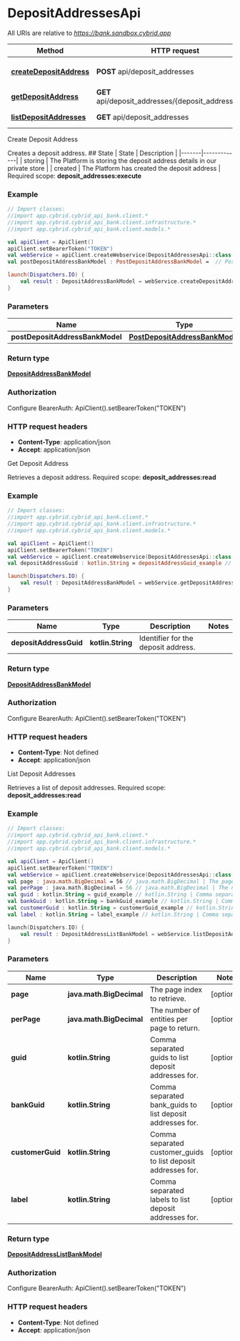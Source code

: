 # DepositAddressesApi

All URIs are relative to *https://bank.sandbox.cybrid.app*

Method | HTTP request | Description
------------- | ------------- | -------------
[**createDepositAddress**](DepositAddressesApi.md#createDepositAddress) | **POST** api/deposit_addresses | Create Deposit Address
[**getDepositAddress**](DepositAddressesApi.md#getDepositAddress) | **GET** api/deposit_addresses/{deposit_address_guid} | Get Deposit Address
[**listDepositAddresses**](DepositAddressesApi.md#listDepositAddresses) | **GET** api/deposit_addresses | List Deposit Addresses



Create Deposit Address

Creates a deposit address.  ## State  | State | Description | |-------|-------------| | storing | The Platform is storing the deposit address details in our private store | | created | The Platform has created the deposit address |    Required scope: **deposit_addresses:execute**

### Example
```kotlin
// Import classes:
//import app.cybrid.cybrid_api_bank.client.*
//import app.cybrid.cybrid_api_bank.client.infrastructure.*
//import app.cybrid.cybrid_api_bank.client.models.*

val apiClient = ApiClient()
apiClient.setBearerToken("TOKEN")
val webService = apiClient.createWebservice(DepositAddressesApi::class.java)
val postDepositAddressBankModel : PostDepositAddressBankModel =  // PostDepositAddressBankModel | 

launch(Dispatchers.IO) {
    val result : DepositAddressBankModel = webService.createDepositAddress(postDepositAddressBankModel)
}
```

### Parameters

Name | Type | Description  | Notes
------------- | ------------- | ------------- | -------------
 **postDepositAddressBankModel** | [**PostDepositAddressBankModel**](PostDepositAddressBankModel.md)|  |

### Return type

[**DepositAddressBankModel**](DepositAddressBankModel.md)

### Authorization


Configure BearerAuth:
    ApiClient().setBearerToken("TOKEN")

### HTTP request headers

 - **Content-Type**: application/json
 - **Accept**: application/json


Get Deposit Address

Retrieves a deposit address.  Required scope: **deposit_addresses:read**

### Example
```kotlin
// Import classes:
//import app.cybrid.cybrid_api_bank.client.*
//import app.cybrid.cybrid_api_bank.client.infrastructure.*
//import app.cybrid.cybrid_api_bank.client.models.*

val apiClient = ApiClient()
apiClient.setBearerToken("TOKEN")
val webService = apiClient.createWebservice(DepositAddressesApi::class.java)
val depositAddressGuid : kotlin.String = depositAddressGuid_example // kotlin.String | Identifier for the deposit address.

launch(Dispatchers.IO) {
    val result : DepositAddressBankModel = webService.getDepositAddress(depositAddressGuid)
}
```

### Parameters

Name | Type | Description  | Notes
------------- | ------------- | ------------- | -------------
 **depositAddressGuid** | **kotlin.String**| Identifier for the deposit address. |

### Return type

[**DepositAddressBankModel**](DepositAddressBankModel.md)

### Authorization


Configure BearerAuth:
    ApiClient().setBearerToken("TOKEN")

### HTTP request headers

 - **Content-Type**: Not defined
 - **Accept**: application/json


List Deposit Addresses

Retrieves a list of deposit addresses.  Required scope: **deposit_addresses:read**

### Example
```kotlin
// Import classes:
//import app.cybrid.cybrid_api_bank.client.*
//import app.cybrid.cybrid_api_bank.client.infrastructure.*
//import app.cybrid.cybrid_api_bank.client.models.*

val apiClient = ApiClient()
apiClient.setBearerToken("TOKEN")
val webService = apiClient.createWebservice(DepositAddressesApi::class.java)
val page : java.math.BigDecimal = 56 // java.math.BigDecimal | The page index to retrieve.
val perPage : java.math.BigDecimal = 56 // java.math.BigDecimal | The number of entities per page to return.
val guid : kotlin.String = guid_example // kotlin.String | Comma separated guids to list deposit addresses for.
val bankGuid : kotlin.String = bankGuid_example // kotlin.String | Comma separated bank_guids to list deposit addresses for.
val customerGuid : kotlin.String = customerGuid_example // kotlin.String | Comma separated customer_guids to list deposit addresses for.
val label : kotlin.String = label_example // kotlin.String | Comma separated labels to list deposit addresses for.

launch(Dispatchers.IO) {
    val result : DepositAddressListBankModel = webService.listDepositAddresses(page, perPage, guid, bankGuid, customerGuid, label)
}
```

### Parameters

Name | Type | Description  | Notes
------------- | ------------- | ------------- | -------------
 **page** | **java.math.BigDecimal**| The page index to retrieve. | [optional]
 **perPage** | **java.math.BigDecimal**| The number of entities per page to return. | [optional]
 **guid** | **kotlin.String**| Comma separated guids to list deposit addresses for. | [optional]
 **bankGuid** | **kotlin.String**| Comma separated bank_guids to list deposit addresses for. | [optional]
 **customerGuid** | **kotlin.String**| Comma separated customer_guids to list deposit addresses for. | [optional]
 **label** | **kotlin.String**| Comma separated labels to list deposit addresses for. | [optional]

### Return type

[**DepositAddressListBankModel**](DepositAddressListBankModel.md)

### Authorization


Configure BearerAuth:
    ApiClient().setBearerToken("TOKEN")

### HTTP request headers

 - **Content-Type**: Not defined
 - **Accept**: application/json

